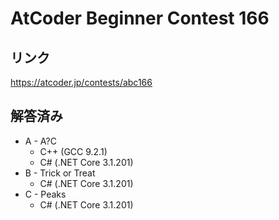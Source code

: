 # AtCoder Beginner Contest 166
## リンク
https://atcoder.jp/contests/abc166

## 解答済み
- A - A?C
	- C++ (GCC 9.2.1)
	- C# (.NET Core 3.1.201)
- B - Trick or Treat
	- C# (.NET Core 3.1.201)
- C - Peaks
	- C# (.NET Core 3.1.201)